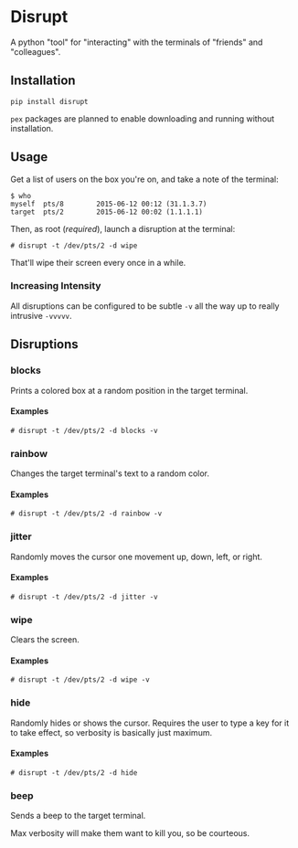 # Disrupt

A python "tool" for "interacting" with the terminals of "friends" and 
"colleagues".

## Installation

    pip install disrupt

`pex` packages are planned to enable downloading and running without 
installation.

## Usage

Get a list of users on the box you're on, and take a note of the terminal:

    $ who
    myself  pts/8        2015-06-12 00:12 (31.1.3.7)
    target  pts/2        2015-06-12 00:02 (1.1.1.1)

Then, as root (*required*), launch a disruption at the terminal:

    # disrupt -t /dev/pts/2 -d wipe

That'll wipe their screen every once in a while.

### Increasing Intensity

All disruptions can be configured to be subtle `-v` all the way up to really 
intrusive `-vvvvv`.

## Disruptions

### blocks

Prints a colored box at a random position in the target terminal.

#### Examples

    # disrupt -t /dev/pts/2 -d blocks -v

### rainbow

Changes the target terminal's text to a random color.

#### Examples

    # disrupt -t /dev/pts/2 -d rainbow -v

### jitter

Randomly moves the cursor one movement up, down, left, or right.

#### Examples

    # disrupt -t /dev/pts/2 -d jitter -v

### wipe

Clears the screen.

#### Examples

    # disrupt -t /dev/pts/2 -d wipe -v

### hide

Randomly hides or shows the cursor.  Requires the user to type a key for
it to take effect, so verbosity is basically just maximum.

#### Examples

    # disrupt -t /dev/pts/2 -d hide

### beep

Sends a beep to the target terminal.

Max verbosity will make them want to kill you, so be courteous.
